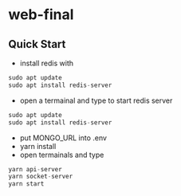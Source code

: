 # web-final

## Quick Start

- install redis with 
``` js
sudo apt update
sudo apt install redis-server
```
- open a termainal and type to start redis server
``` js
sudo apt update
sudo apt install redis-server
```
- put MONGO_URL into .env
- yarn install
- open termainals and type 
``` js
yarn api-server
yarn socket-server
yarn start
```